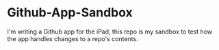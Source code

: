 Github-App-Sandbox
==================

I'm writing a Github app for the iPad, this repo is my sandbox to test how the app handles changes to a repo's contents.
